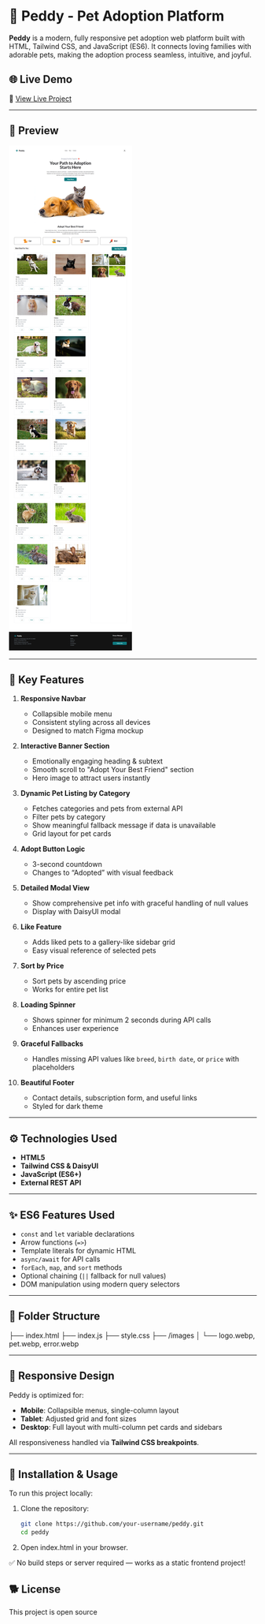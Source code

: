 # 🐾 Peddy - Pet Adoption Platform

**Peddy** is a modern, fully responsive pet adoption web platform built with HTML, Tailwind CSS, and JavaScript (ES6). It connects loving families with adorable pets, making the adoption process seamless, intuitive, and joyful.

## 🌐 Live Demo

🔗 [View Live Project](https://yusuf-peddy.netlify.app/)

---

## 📸 Preview

![Peddy Preview](images/preview.png) <!-- Replace with actual screenshot later -->

---

## 🚀 Key Features

1. **Responsive Navbar**

   - Collapsible mobile menu
   - Consistent styling across all devices
   - Designed to match Figma mockup

2. **Interactive Banner Section**

   - Emotionally engaging heading & subtext
   - Smooth scroll to "Adopt Your Best Friend" section
   - Hero image to attract users instantly

3. **Dynamic Pet Listing by Category**

   - Fetches categories and pets from external API
   - Filter pets by category
   - Show meaningful fallback message if data is unavailable
   - Grid layout for pet cards

4. **Adopt Button Logic**

   - 3-second countdown
   - Changes to “Adopted” with visual feedback

5. **Detailed Modal View**

   - Show comprehensive pet info with graceful handling of null values
   - Display with DaisyUI modal

6. **Like Feature**

   - Adds liked pets to a gallery-like sidebar grid
   - Easy visual reference of selected pets

7. **Sort by Price**

   - Sort pets by ascending price
   - Works for entire pet list

8. **Loading Spinner**

   - Shows spinner for minimum 2 seconds during API calls
   - Enhances user experience

9. **Graceful Fallbacks**

   - Handles missing API values like `breed`, `birth date`, or `price` with placeholders

10. **Beautiful Footer**
    - Contact details, subscription form, and useful links
    - Styled for dark theme

---

## ⚙️ Technologies Used

- **HTML5**
- **Tailwind CSS & DaisyUI**
- **JavaScript (ES6+)**
- **External REST API**

---

## ✨ ES6 Features Used

- `const` and `let` variable declarations
- Arrow functions (`=>`)
- Template literals for dynamic HTML
- `async/await` for API calls
- `forEach`, `map`, and `sort` methods
- Optional chaining (`||` fallback for null values)
- DOM manipulation using modern query selectors

---

## 📁 Folder Structure

├── index.html
├── index.js
├── style.css
├── /images
│ └── logo.webp, pet.webp, error.webp

---

## 📱 Responsive Design

Peddy is optimized for:

- **Mobile**: Collapsible menus, single-column layout
- **Tablet**: Adjusted grid and font sizes
- **Desktop**: Full layout with multi-column pet cards and sidebars

All responsiveness handled via **Tailwind CSS breakpoints**.

---

## 🚧 Installation & Usage

To run this project locally:

1. Clone the repository:
   ```bash
   git clone https://github.com/your-username/peddy.git
   cd peddy
   ```
2. Open index.html in your browser.

✅ No build steps or server required — works as a static frontend project!

## 🐕 License

This project is open source
